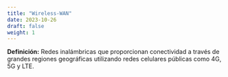 ```yaml
---
title: "Wireless-WAN"
date: 2023-10-26
draft: false
weight: 1
---
```


**Definición:** Redes inalámbricas que proporcionan conectividad a través de grandes regiones geográficas utilizando redes celulares públicas como 4G, 5G y LTE.
